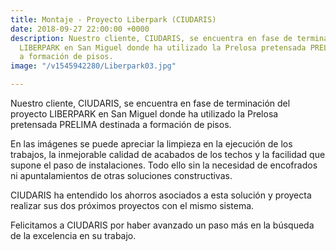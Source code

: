 ```yaml
---
title: Montaje - Proyecto Liberpark (CIUDARIS)
date: 2018-09-27 22:00:00 +0000
description: Nuestro cliente, CIUDARIS, se encuentra en fase de terminación del proyecto
  LIBERPARK en San Miguel donde ha utilizado la Prelosa pretensada PRELIMA destinada
  a formación de pisos.
image: "/v1545942280/Liberpark03.jpg"

---
```

Nuestro cliente, CIUDARIS, se encuentra en fase de terminación del proyecto LIBERPARK en San Miguel donde ha utilizado la Prelosa pretensada PRELIMA destinada a formación de pisos.

En las imágenes se puede apreciar la limpieza en la ejecución de los trabajos, la inmejorable calidad de acabados de los techos y la facilidad que supone el paso de instalaciones. Todo ello sin la necesidad de encofrados ni apuntalamientos de otras soluciones constructivas.

CIUDARIS ha entendido los ahorros asociados a esta solución y proyecta realizar sus dos próximos proyectos con el mismo sistema.

Felicitamos a CIUDARIS por haber avanzado un paso más en la búsqueda de la excelencia en su trabajo.